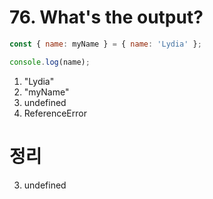 # 76. What's the output?
```javascript
const { name: myName } = { name: 'Lydia' };

console.log(name);
```
1. "Lydia"
2. "myName"
3. undefined
4. ReferenceError

# 정리

3. undefined